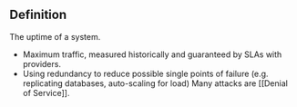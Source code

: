 ## Definition
The uptime of a system.
- Maximum traffic, measured historically and guaranteed by SLAs with providers.
- Using redundancy to reduce possible single points of failure (e.g. replicating databases, auto-scaling for load)
Many attacks are [[Denial of Service]].